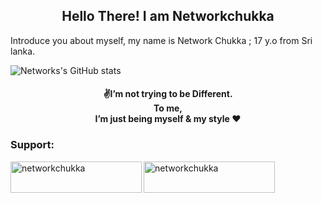 <h2 align="center">Hello There! I am Networkchukka</h2>

Introduce you about myself, my name is Network Chukka ; 17 y.o from Sri lanka.

![Networks's GitHub stats](https://github-readme-stats.vercel.app/api?username=networkchukka&show_icons=true&theme=radical)

<h4 align="center">✌️I’m not trying to be Different.<br> To me,<br> I’m just being myself & my style ♥️</h4>
   

  
<h3 align="left">Support:</h3>
<p><a href="https://www.buymeacoffee.com/networkchukka"> <img align="left" src="https://cdn.buymeacoffee.com/buttons/v2/default-yellow.png" height="50" width="210" alt="networkchukka" /></a><a href="https://ko-fi.com/networkchukka"> <img align="left" src="https://cdn.ko-fi.com/cdn/kofi3.png?v=3" height="50" width="210" alt="networkchukka" /></a></p><br><br>


 
